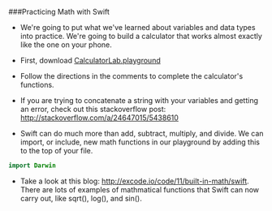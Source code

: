###Practicing Math with Swift
- We're going to put what we've learned about variables and data types into practice. We're going to build a calculator that works almost exactly like the one on your phone.

- First, download [CalculatorLab.playground](https://github.com/upperlinecode/intro-to-swift/tree/master/day-1/CalculatorLab.playground)

- Follow the directions in the comments to complete the calculator's functions.

- If you are trying to concatenate a string with your variables and getting an error, check out this stackoverflow post:
  http://stackoverflow.com/a/24647015/5438610

- Swift can do much more than add, subtract, multiply, and divide. We can import, or include, new math functions in our playground by adding this to the top of your file.
```swift
import Darwin
```

- Take a look at this blog: http://excode.io/code/11/built-in-math/swift. There are lots of examples of mathmatical functions that Swift can now carry out, like sqrt(), log(), and sin(). 
